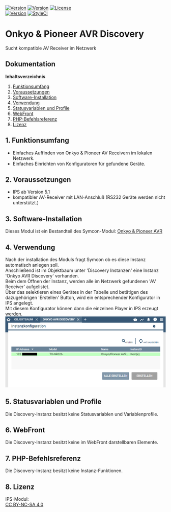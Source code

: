 [![Version](https://img.shields.io/badge/Symcon-PHPModul-red.svg)](https://www.symcon.de/service/dokumentation/entwicklerbereich/sdk-tools/sdk-php/)
[![Version](https://img.shields.io/badge/Modul%20Version-2.00-blue.svg)]()
[![License](https://img.shields.io/badge/License-CC%20BY--NC--SA%204.0-green.svg)](https://creativecommons.org/licenses/by-nc-sa/4.0/)  
[![Version](https://img.shields.io/badge/Symcon%20Version-5.1%20%3E-green.svg)](https://www.symcon.de/forum/threads/30857-IP-Symcon-5-1-%28Stable%29-Changelog)
[![StyleCI](https://styleci.io/repos/45338104/shield?style=flat)](https://styleci.io/repos/45338104)  

# Onkyo & Pioneer AVR Discovery  
Sucht kompatible AV Receiver im Netzwerk  

## Dokumentation

**Inhaltsverzeichnis**

1. [Funktionsumfang](#1-funktionsumfang) 
2. [Voraussetzungen](#2-voraussetzungen)
3. [Software-Installation](#3-software-installation)
4. [Verwendung](#4-verwendung)
5. [Statusvariablen und Profile](#5-statusvariablen-und-profile)
6. [WebFront](#6-webfront)
7. [PHP-Befehlsreferenz](#7-php-befehlsreferenz) 
8. [Lizenz](#8-lizenz)

## 1. Funktionsumfang

 - Einfaches Auffinden von Onkyo & Pioneer AV Receivern im lokalen Netzwerk.  
 - Einfaches Einrichten von Konfiguratoren für gefundene Geräte.  

## 2. Voraussetzungen

 - IPS ab Version 5.1  
 - kompatibler AV-Receiver mit LAN-Anschluß (RS232 Geräte werden nicht unterstützt.)  

## 3. Software-Installation

Dieses Modul ist ein Bestandteil des Symcon-Modul: [Onkyo & Pioneer AVR](../)  

## 4. Verwendung

Nach der installation des Moduls fragt Symcon ob es diese Instanz automatisch anlegen soll.  
Anschließend ist im Objektbaum unter 'Discovery Instanzen' eine Instanz 'Onkyo AVR Discovery' vorhanden.  
Beim dem Öffnen der Instanz, werden alle im Netzwerk gefundenen 'AV Receiver' aufgelistet.  
Über das selektieren eines Gerätes in der Tabelle und betätigen des dazugehörigen 'Erstellen' Button, wird ein entsprechender Konfigurator in IPS angelegt.  
Mit diesem Konfigurator können dann die einzelnen Player in IPS erzeugt werden.   
![Discovery](../imgs/conf_discovery.png)  

## 5. Statusvariablen und Profile

Die Discovery-Instanz besitzt keine Statusvariablen und Variablenprofile.  

## 6. WebFront

Die Discovery-Instanz besitzt keine im WebFront darstellbaren Elemente.  

## 7. PHP-Befehlsreferenz

Die Discovery-Instanz besitzt keine Instanz-Funktionen.  

## 8. Lizenz

  IPS-Modul:  
  [CC BY-NC-SA 4.0](https://creativecommons.org/licenses/by-nc-sa/4.0/)  
